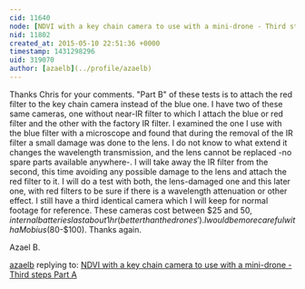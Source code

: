 ```yaml
---
cid: 11640
node: [NDVI with a key chain camera to use with a mini-drone - Third steps Part A](../notes/azaelb/05-09-2015/ndvi-with-a-key-chain-camera-to-use-with-a-mini-drone-third-steps-part-a)
nid: 11802
created_at: 2015-05-10 22:51:36 +0000
timestamp: 1431298296
uid: 319070
author: [azaelb](../profile/azaelb)
---
```


Thanks Chris for your comments. "Part B" of these tests is to attach the red filter to the key chain camera instead of the blue one. I have two of these same cameras, one without near-IR filter to which I attach the blue or red filter and the other with the factory IR filter. I examined the one I use with the blue filter with a microscope and found that during the removal of the IR filter a small damage was done to the lens. I do not know to what extend it changes the wavelength transmission, and the lens cannot be replaced -no spare parts available anywhere-. I will take away the IR filter from the second, this time avoiding any possible damage to the lens and attach the red filter to it. I will do a test with both, the lens-damaged one and this later one, with red filters to be sure if there is a wavelength attenuation or other effect.  I still have a third identical camera which I will keep for normal footage for reference. These cameras cost between $25 and $50, internal batteries last about 1hr (better than the drones'). I would be more careful with a Mobius ($80-$100). Thanks again.

Azael B.

[azaelb](../profile/azaelb) replying to: [NDVI with a key chain camera to use with a mini-drone - Third steps Part A](../notes/azaelb/05-09-2015/ndvi-with-a-key-chain-camera-to-use-with-a-mini-drone-third-steps-part-a)


